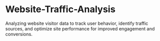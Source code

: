 # Website-Traffic-Analysis
Analyzing website visitor data to track user behavior, identify traffic sources, and optimize site performance for improved engagement and conversions.
